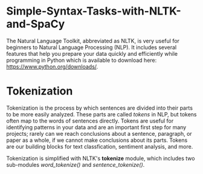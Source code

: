 # Simple-Syntax-Tasks-with-NLTK-and-SpaCy
The Natural Language Toolkit, abbreviated as NLTK, is very useful for beginners to Natural Language Processing (NLP). It includes several features that help you prepare your data quickly and efficiently while programming in Python which is available to download here: https://www.python.org/downloads/.

# Tokenization
Tokenization is the process by which sentences are divided into their parts to be more easily analyzed. These parts are called *tokens* in NLP, but tokens often map to the words of sentences directly. Tokens are useful for identifying patterns in your data and are an important first step for many projects; rarely can we reach conclusions about a sentence, paragraph, or paper as a whole, if we cannot make conclusions about its parts. Tokens are our building blocks for text classfication, sentiment analysis, and more.

Tokenization is simplified with NLTK's **tokenize** module, which includes two sub-modules *word_tokenize()* and *sentence_tokenize()*.

